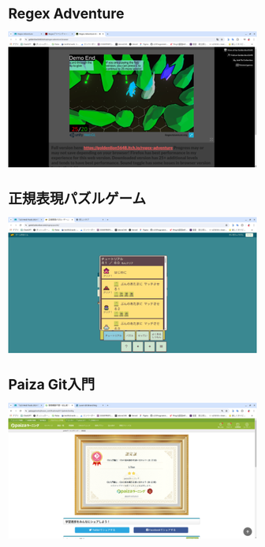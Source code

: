 # Regex Adventure
![regex](assets/regex.png)

# 正規表現パズルゲーム
![seiki](assets/seiki3.png)

# Paiza Git入門
![paiza](assets/paiza.png)
